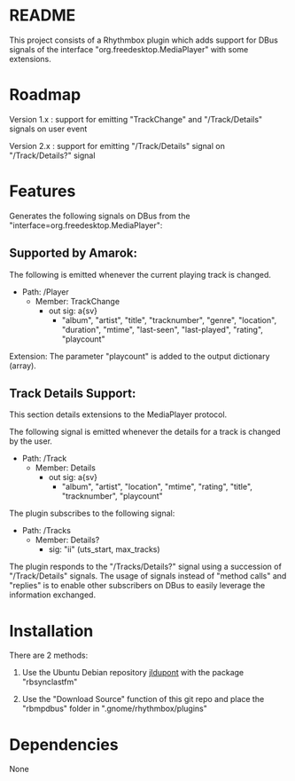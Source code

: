README
======

This project consists of a Rhythmbox plugin which adds support for DBus signals of the 
interface "org.freedesktop.MediaPlayer" with some extensions.

Roadmap
=======

Version 1.x : support for emitting "TrackChange" and "/Track/Details" signals on user event

Version 2.x : support for emitting "/Track/Details" signal on "/Track/Details?" signal

Features
========

Generates the following signals on DBus from the "interface=org.freedesktop.MediaPlayer":

Supported by Amarok:
--------------------

The following is emitted whenever the current playing track is changed. 

- Path: /Player
  - Member: TrackChange
    - out sig: a{sv}
      - "album", "artist", "title", "tracknumber", "genre", 
        "location", "duration",
        "mtime", "last-seen", "last-played",
        "rating", "playcount"
      
Extension: The parameter "playcount" is added to the output dictionary (array).

Track Details Support:
----------------------

This section details extensions to the MediaPlayer protocol. 

The following signal is emitted whenever the details for a track is changed by the user.
   
- Path: /Track
  - Member: Details
    - out sig: a{sv}
      - "album", "artist", "location", "mtime", "rating", "title", "tracknumber", "playcount"


The plugin subscribes to the following signal:

- Path: /Tracks
  - Member: Details?
    - sig:  "ii"  (uts_start, max_tracks)
    
The plugin responds to the "/Tracks/Details?" signal using a succession of "/Track/Details" signals.
The usage of signals instead of "method calls" and "replies" is to enable other subscribers on DBus
to easily leverage the information exchanged.


Installation
============
There are 2 methods:

1. Use the Ubuntu Debian repository [jldupont](https://launchpad.net/~jldupont/+archive/jldupont)  with the package "rbsynclastfm"

2. Use the "Download Source" function of this git repo and place the "rbmpdbus" folder in ".gnome/rhythmbox/plugins"

Dependencies
============

None
